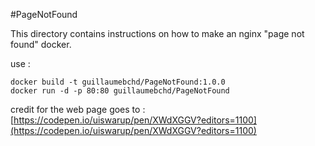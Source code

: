 #PageNotFound

This directory contains instructions on how to make an nginx "page not found" docker.

use :
```
docker build -t guillaumebchd/PageNotFound:1.0.0
docker run -d -p 80:80 guillaumebchd/PageNotFound
```

credit for the web page goes to : [https://codepen.io/uiswarup/pen/XWdXGGV?editors=1100](https://codepen.io/uiswarup/pen/XWdXGGV?editors=1100)
